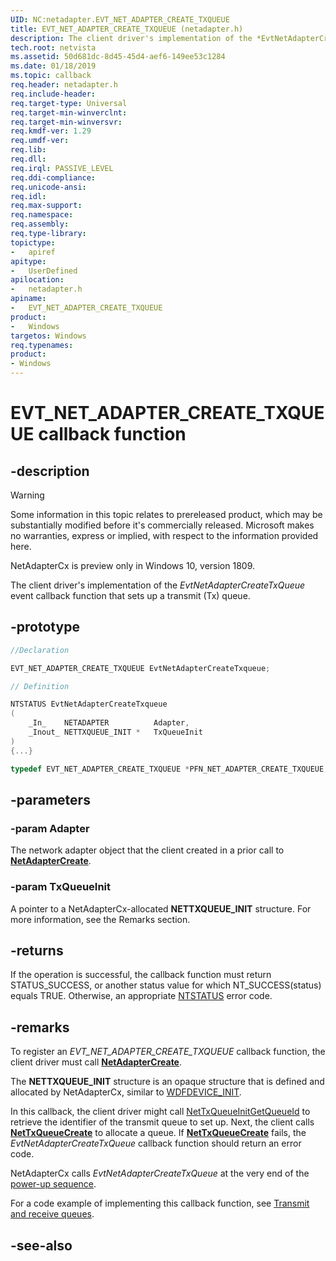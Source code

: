 ```yaml
---
UID: NC:netadapter.EVT_NET_ADAPTER_CREATE_TXQUEUE
title: EVT_NET_ADAPTER_CREATE_TXQUEUE (netadapter.h)
description: The client driver's implementation of the *EvtNetAdapterCreateTxQueue* event callback function that sets up a transmit (Tx) queue.
tech.root: netvista
ms.assetid: 50d681dc-8d45-45d4-aef6-149ee53c1284
ms.date: 01/18/2019
ms.topic: callback
req.header: netadapter.h
req.include-header:
req.target-type: Universal
req.target-min-winverclnt:
req.target-min-winversvr:
req.kmdf-ver: 1.29
req.umdf-ver:
req.lib:
req.dll:
req.irql: PASSIVE_LEVEL
req.ddi-compliance:
req.unicode-ansi:
req.idl:
req.max-support:
req.namespace:
req.assembly:
req.type-library: 
topictype: 
-	apiref
apitype: 
-	UserDefined
apilocation: 
-	netadapter.h
apiname: 
-	EVT_NET_ADAPTER_CREATE_TXQUEUE
product:
-	Windows
targetos: Windows
req.typenames: 
product:
- Windows
---
```


# EVT_NET_ADAPTER_CREATE_TXQUEUE callback function

## -description

> [!WARNING]
> Some information in this topic relates to prereleased product, which may be substantially modified before it's commercially released. Microsoft makes no warranties, express or implied, with respect to the information provided here.
>
> NetAdapterCx is preview only in Windows 10, version 1809.

The client driver's implementation of the *EvtNetAdapterCreateTxQueue* event callback function that sets up a transmit (Tx) queue.

## -prototype

```C++
//Declaration

EVT_NET_ADAPTER_CREATE_TXQUEUE EvtNetAdapterCreateTxqueue; 

// Definition

NTSTATUS EvtNetAdapterCreateTxqueue 
(
	_In_    NETADAPTER          Adapter,
	_Inout_ NETTXQUEUE_INIT *   TxQueueInit
)
{...}

typedef EVT_NET_ADAPTER_CREATE_TXQUEUE *PFN_NET_ADAPTER_CREATE_TXQUEUE;
```

## -parameters

### -param Adapter 

The network adapter object that the client created in a prior call to [**NetAdapterCreate**](nf-netadapter-netadaptercreate.md).

### -param TxQueueInit 

A pointer to a NetAdapterCx-allocated **NETTXQUEUE_INIT** structure. For more information, see the Remarks section.

## -returns

If the operation is successful, the callback function must return STATUS_SUCCESS, or another status value for which NT_SUCCESS(status) equals TRUE. Otherwise, an appropriate [NTSTATUS](https://msdn.microsoft.com/library/windows/hardware/ff557697) error code.

## -remarks

To register an *EVT_NET_ADAPTER_CREATE_TXQUEUE* callback function, the client driver must call [**NetAdapterCreate**](nf-netadapter-netadaptercreate.md).

The **NETTXQUEUE_INIT** structure is an opaque structure that is defined and allocated by NetAdapterCx, similar to [WDFDEVICE_INIT](https://msdn.microsoft.com/library/windows/hardware/ff546951).

In this callback, the client driver might call [NetTxQueueInitGetQueueId](../nettxqueue/nf-nettxqueue-nettxqueueinitgetqueueid.md) to retrieve the identifier of the transmit queue to set up. Next, the client calls [**NetTxQueueCreate**](../nettxqueue/nf-nettxqueue-nettxqueuecreate.md) to allocate a queue. If [**NetTxQueueCreate**](../nettxqueue/nf-nettxqueue-nettxqueuecreate.md) fails, the *EvtNetAdapterCreateTxQueue* callback function should return an error code.

NetAdapterCx calls *EvtNetAdapterCreateTxQueue* at the very end of the [power-up sequence](https://docs.microsoft.com/windows-hardware/drivers/netcx/power-up-sequence-for-a-netadaptercx-client-driver). 

For a code example of implementing this callback function, see [Transmit and receive queues](https://docs.microsoft.com/windows-hardware/drivers/netcx/transmit-and-receive-queues).

## -see-also